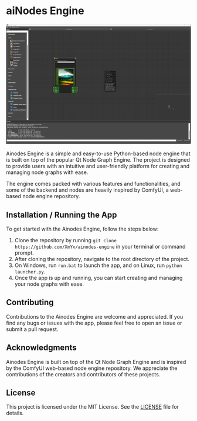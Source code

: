 <h1>aiNodes Engine</h1>

<img src="docs/main.png" alt="Main Image">

<p>Ainodes Engine is a simple and easy-to-use Python-based node engine that is built on top of the popular Qt Node Graph Engine. The project is designed to provide users with an intuitive and user-friendly platform for creating and managing node graphs with ease.</p>

<p>The engine comes packed with various features and functionalities, and some of the backend and nodes are heavily inspired by ComfyUI, a web-based node engine repository.</p>

<h2>Installation / Running the App</h2>

<p>To get started with the Ainodes Engine, follow the steps below:</p>

<ol>
  <li>Clone the repository by running <code>git clone https://github.com/XmYx/ainodes-engine</code> in your terminal or command prompt.</li>
  <li>After cloning the repository, navigate to the root directory of the project.</li>
  <li>On Windows, run <code>run.bat</code> to launch the app, and on Linux, run <code>python launcher.py</code>.</li>
  <li>Once the app is up and running, you can start creating and managing your node graphs with ease.</li>
</ol>

<h2>Contributing</h2>

<p>Contributions to the Ainodes Engine are welcome and appreciated. If you find any bugs or issues with the app, please feel free to open an issue or submit a pull request.</p>

<h2>Acknowledgments</h2>

<p>Ainodes Engine is built on top of the Qt Node Graph Engine and is inspired by the ComfyUI web-based node engine repository. We appreciate the contributions of the creators and contributors of these projects.</p>

<h2>License</h2>

<p>This project is licensed under the MIT License. See the <a href="LICENSE">LICENSE</a> file for details.</p>
